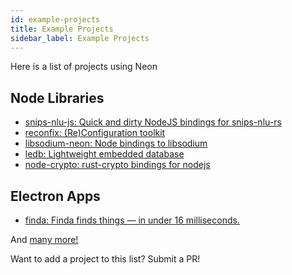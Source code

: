 ```yaml
---
id: example-projects
title: Example Projects
sidebar_label: Example Projects
---
```


Here is a list of projects using Neon

## Node Libraries
* [snips-nlu-js: Quick and dirty NodeJS bindings for snips-nlu-rs](https://github.com/ballwood/snips-nlu-js)
* [reconfix: (Re)Configuration toolkit](https://github.com/resin-io/reconfix)
* [libsodium-neon: Node bindings to libsodium](https://github.com/wireapp/libsodium-neon)
* [ledb: Lightweight embedded database](https://github.com/katyo/ledb)
* [node-crypto: rust-crypto bindings for nodejs](https://github.com/Brooooooklyn/node-crypto)

## Electron Apps
* [finda: Finda finds things — in under 16 milliseconds.](https://keminglabs.com/finda/)

And <a href="https://www.npmjs.com/browse/depended/neon-cli" target="_blank">many more!</a>

Want to add a project to this list? Submit a PR!
